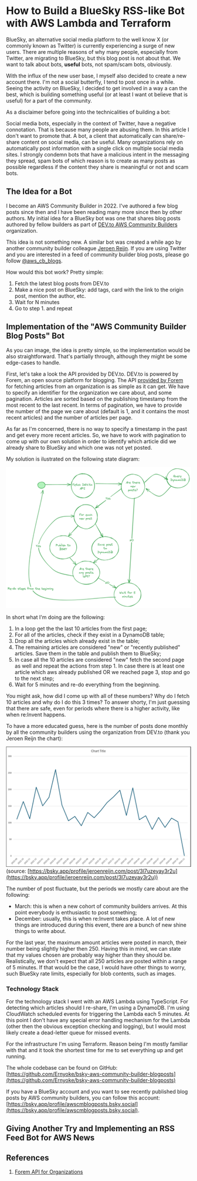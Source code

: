 # How to Build a BlueSky RSS-like Bot with AWS Lambda and Terraform

BlueSky, an alternative social media platform to the well know X (or commonly known as Twitter) is currently experiencing a surge of new users. There are multiple reasons of why many people, especially from Twitter, are migrating to BlueSky, but this blog post is not about that. We want to talk about bots, **useful** bots, not spam/scam bots, obviously.

With the influx of the new user base, I myself also decided to create a new account there. I'm not a social butterfly, I tend to post once in a while. Seeing the activity on BlueSky, I decided to get involved in a way a can the best, which is building something useful (or at least I want ot believe that is useful) for a part of the community.

As a disclaimer before going into the technicalities of building a bot:

Social media bots, especially in the context of Twitter, have a negative connotation. That is because many people are abusing them. In this article I don't want to promote that. A bot, a client that automatically can share/re-share content on social media, can be useful. Many organizations rely on automatically post information with a single click on multiple social media sites. I strongly condemn bots that have a malicious intent in the messaging they spread, spam bots of which reason is to create as many posts as possible regardless if the content they share is meaningful or not and scam bots.

## The Idea for a Bot

I become an AWS Community Builder in 2022. I've authored a few blog posts since then and I have been reading many more since then by other authors. My initial idea for a BlueSky bot was one that shares blog posts authored by fellow builders as part of [DEV.to AWS Community Builders](https://dev.to/aws-builders) organization.

This idea is not something new. A similar bot was created a while ago by another community builder colleague [Jeroen Reijn](https://x.com/jreijn). If you are using Twitter and you are interested in a feed of community builder blog posts, please go follow [@aws_cb_blogs](https://x.com/aws_cb_blogs).

How would this bot work? Pretty simple:

1. Fetch the latest blog posts from DEV.to
2. Make a nice post on BlueSky: add tags, card with the link to the origin post, mention the author, etc.
3. Wait for N minutes
4. Go to step 1. and repeat

## Implementation of the "AWS Community Builder Blog Posts" Bot

As you can image, the idea is pretty simple, so the implementation would be also straightforward. That's partially through, although they might be some edge-cases to handle.

First, let's take a look the API provided by DEV.to. DEV.to is powered by Forem, an open source platform for blogging. The API [provided by Forem](https://developers.forem.com/api/v1#tag/organizations/operation/getOrgArticles) for fetching articles from an organization is as simple as it can get. We have to specify an identifier for the organization we care about, and some pagination. Articles are sorted based on the publishing timestamp from the most recent to the last recent. In terms of pagination, we have to provide the number of the page we care about (default is 1, and it contains the most recent articles) and the number of articles per page.

As far as I'm concerned, there is no way to specify a timestamp in the past and get every more recent articles. So, we have to work with pagination to come up with our own solution in order to identify which article did we already share to BlueSky and which one was not yet posted.

My solution is ilustrated on the following state diagram:

![State diagram for the actions of the bot](img-how-to-build-a-bluesky-rss-like-bot-with-aws-lambda-and-terraform/cm-blogs-state-diagram.png)

In short what I'm doing are the following:

1. In a loop get the the last 10 articles from the first page;
1. For all of the articles, check if they exist in a DynamoDB table;
1. Drop all the articles which already exist in the table;
1. The remaining articles are considered "new" or "recently published" articles. Save them in the table and publish them to BlueSky;
1. In case all the 10 articles are considered "new" fetch the second page as well and repeat the actions from step 1. In case there is at least one article which aws already published OR we reached page 3, stop and go to the next step;
1. Wait for 5 minutes and re-do everything from the beginning.

You might ask, how did I come up with all of these numbers? Why do I fetch 10 articles and why do I do this 3 times? To answer shorty, I'm just guessing that there are safe, even for periods where there is a higher activity, like when re:Invent happens.

To have a more educated guess, here is the number of posts done monthly by all the community builders using the organization from DEV.to (thank you Jeroen Reijn the chart):

![Number of DEV.to posts by month](img-how-to-build-a-bluesky-rss-like-bot-with-aws-lambda-and-terraform/posts-by-month.jpg)
(source: [https://bsky.app/profile/jeroenreijn.com/post/3l7uzeyay3r2u](https://bsky.app/profile/jeroenreijn.com/post/3l7uzeyay3r2u))

The number of post fluctuate, but the periods we mostly care about are the following:

- March: this is when a new cohort of community builders arrives. At this point everybody is enthusiastic to post something;
- December: usually, this is when re:Invent takes place. A lot of new things are introduced during this event, there are a bunch of new shine things to write about.

For the last year, the maximum amount articles were posted in march, their number being slightly higher then 250. Having this in mind, we can state that my values chosen are probably way higher than they should be. Realistically, we don't expect that all 250 articles are posted within a range of 5 minutes. If that would be the case, I would have other things to worry, such BlueSky rate limits, especially for blob contents, such as images.

### Technology Stack

For the technology stack I went with an AWS Lambda using TypeScript. For detecting which articles should I re-share, I'm using a DynamoDB. I'm using CloudWatch scheduled events for triggering the Lambda each 5 minutes. At this point I don't have any special error handling mechanism for the Lambda (other then the obvious exception checking and logging), but I would most likely create a dead-letter queue for missed events.

For the infrastructure I'm using Terraform. Reason being I'm mostly familiar with that and it took the shortest time for me to set everything up and get running.

The whole codebase can be found on GitHub: [https://github.com/Ernyoke/bsky-aws-community-builder-blogposts](https://github.com/Ernyoke/bsky-aws-community-builder-blogposts)

If you have a BlueSky account and you want to see recently published blog posts by AWS community builders, you can follow this account: [https://bsky.app/profile/awscmblogposts.bsky.social](https://bsky.app/profile/awscmblogposts.bsky.social).

## Giving Another Try and Implementing an RSS Feed Bot for AWS News




## References

1. [Forem API for Organizations](https://developers.forem.com/api/v1#tag/organizations/operation/getOrgArticles)